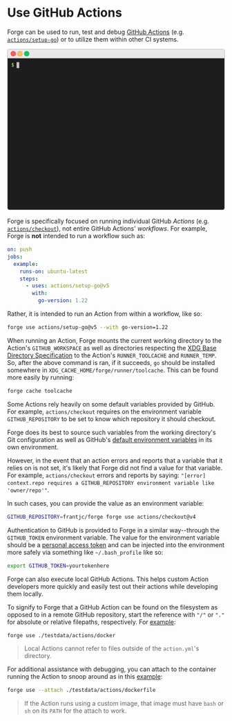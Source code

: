 # Use GitHub Actions

Forge can be used to run, test and debug [GitHub Actions](https://docs.github.com/en/actions/learn-github-actions/finding-and-customizing-actions) (e.g. [`actions/setup-go`](https://github.com/actions/setup-go)) or to utilize them within other CI systems.

<p align="center">
  <img src="https://raw.githubusercontent.com/frantjc/forge/main/docs/github-actions.gif">
</p>

Forge is specifically focused on running individual GitHub _Actions_ (e.g. [`actions/checkout`](https://github.com/actions/checkout)), not entire GitHub Actions' _workflows_. For example, Forge is **not** intended to run a workflow such as:

```yml
on: push
jobs:
  example:
    runs-on: ubuntu-latest
    steps:
      - uses: actions/setup-go@v5
        with:
          go-version: 1.22
```

Rather, it is intended to run an Action from within a workflow, like so:

```sh
forge use actions/setup-go@v5 --with go-version=1.22
```

When running an Action, Forge mounts the current working directory to the Action's `GITHUB_WORKSPACE` as well as directories respecting the [XDG Base Directory Specification](https://specifications.freedesktop.org/basedir-spec/basedir-spec-latest.html) to the Action's `RUNNER_TOOLCACHE` and `RUNNER_TEMP`. So, after the above command is ran, if it succeeds, `go` should be installed somewhere in `XDG_CACHE_HOME/forge/runner/toolcache`. This can be found more easily by running:

```sh
forge cache toolcache
```

Some Actions rely heavily on some default variables provided by GitHub. For example, `actions/checkout` requires on the environment variable `GITHUB_REPOSITORY` to be set to know which repository it should checkout.

Forge does its best to source such variables from the working directory's Git configuration as well as GitHub's [default environment variables](https://docs.github.com/en/actions/learn-github-actions/environment-variables#default-environment-variables) in its own environment.

However, in the event that an action errors and reports that a variable that it relies on is not set, it's likely that Forge did not find a value for that variable. For example, `actions/checkout` errors and reports by saying: `"[error] context.repo requires a GITHUB_REPOSITORY environment variable like 'owner/repo'"`.

In such cases, you can provide the value as an environment variable:

```sh
GITHUB_REPOSITORY=frantjc/forge forge use actions/checkout@v4
```

Authentication to GitHub is provided to Forge in a similar way--through the `GITHUB_TOKEN` environment variable. The value for the environment variable should be a [personal access token](https://docs.github.com/en/authentication/keeping-your-account-and-data-secure/managing-your-personal-access-tokens) and can be injected into the environment more safely via something like `~/.bash_profile` like so:

```sh
export GITHUB_TOKEN=yourtokenhere
```

Forge can also execute local GitHub Actions. This helps custom Action developers more quickly and easily test out their actions while developing them locally.

To signify to Forge that a GitHub Action can be found on the filesystem as opposed to in a remote GitHub repository, start the reference with `"/"` or `"."` for absolute or relative filepaths, respectively. For [example](https://github.com/frantjc/forge/blob/main/testdata/actions/docker/action.yml):

```sh
forge use ./testdata/actions/docker
```

> Local Actions cannot refer to files outside of the `action.yml`'s directory.

For additional assistance with debugging, you can attach to the container running the Action to snoop around as in this [example](https://github.com/frantjc/forge/blob/main/testdata/actions/dockerfile/action.yml):

```sh
forge use --attach ./testdata/actions/dockerfile
```

> If the Action runs using a custom image, that image must have `bash` or `sh` on its `PATH` for the attach to work.
